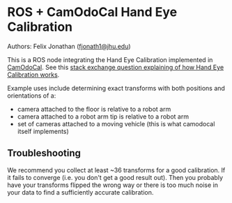ROS + CamOdoCal Hand Eye Calibration
====================================

Authors: Felix Jonathan (fjonath1@jhu.edu)

This is a ROS node integrating the Hand Eye Calibration implemented in [CamOdoCal](https://github.com/hengli/camodocal). See this [stack exchange question explaining of how Hand Eye Calibration works](http://robotics.stackexchange.com/questions/7163/hand-eye-calibration).

Example uses include determining exact transforms with both positions and orientations of a:

 - camera attached to the floor is relative to a robot arm
 - camera attached to a robot arm tip is relative to a robot arm
 - set of cameras attached to a moving vehicle (this is what camodocal itself implements)


Troubleshooting
---------------

We recommend you collect at least ~36 transforms for a good calibration. If it fails to converge
(i.e. you don't get a good result out). Then you probably have your transforms flipped the wrong
way or there is too much noise in your data to find a sufficiently accurate calibration.
